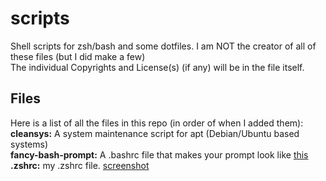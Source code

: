# **scripts**
Shell scripts for zsh/bash and some dotfiles.
I am NOT the creator of all of these files (but I did make a few)   
The individual Copyrights and License(s) (if any) will be in the file itself.

## Files
Here is a list of all the files in this repo (in order of when I added them):  
**cleansys:** A system maintenance script for apt (Debian/Ubuntu based systems)   
**fancy-bash-prompt:** A .bashrc file that makes your prompt look like [this](https://i.imgur.com/frn8E4k.png "prompt")
**.zshrc:** my .zshrc file. [screenshot](https://i.imgur.com/4SU9q6E.png "screenshot")

